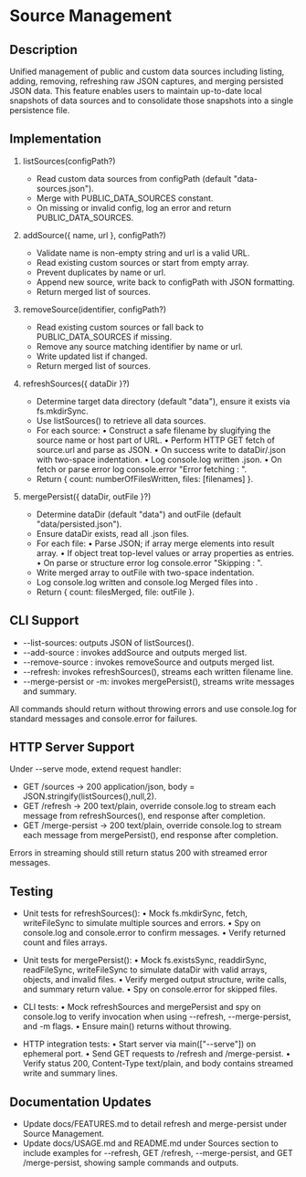 # Source Management

## Description
Unified management of public and custom data sources including listing, adding, removing, refreshing raw JSON captures, and merging persisted JSON data. This feature enables users to maintain up-to-date local snapshots of data sources and to consolidate those snapshots into a single persistence file.

## Implementation

1. listSources(configPath?)
   - Read custom data sources from configPath (default "data-sources.json").
   - Merge with PUBLIC_DATA_SOURCES constant.
   - On missing or invalid config, log an error and return PUBLIC_DATA_SOURCES.

2. addSource({ name, url }, configPath?)
   - Validate name is non-empty string and url is a valid URL.
   - Read existing custom sources or start from empty array.
   - Prevent duplicates by name or url.
   - Append new source, write back to configPath with JSON formatting.
   - Return merged list of sources.

3. removeSource(identifier, configPath?)
   - Read existing custom sources or fall back to PUBLIC_DATA_SOURCES if missing.
   - Remove any source matching identifier by name or url.
   - Write updated list if changed.
   - Return merged list of sources.

4. refreshSources({ dataDir }?)
   - Determine target data directory (default "data"), ensure it exists via fs.mkdirSync.
   - Use listSources() to retrieve all data sources.
   - For each source:
     • Construct a safe filename by slugifying the source name or host part of URL.
     • Perform HTTP GET fetch of source.url and parse as JSON.
     • On success write to dataDir/<slug>.json with two-space indentation.
     • Log console.log written <slug>.json.
     • On fetch or parse error log console.error "Error fetching <name>: <message>".
   - Return { count: numberOfFilesWritten, files: [filenames] }.

5. mergePersist({ dataDir, outFile }?)
   - Determine dataDir (default "data") and outFile (default "data/persisted.json").
   - Ensure dataDir exists, read all .json files.
   - For each file:
     • Parse JSON; if array merge elements into result array.
     • If object treat top-level values or array properties as entries.
     • On parse or structure error log console.error "Skipping <file>: <reason>".
   - Write merged array to outFile with two-space indentation.
   - Log console.log written <outFile> and console.log Merged <count> files into <outFile>.
   - Return { count: filesMerged, file: outFile }.

## CLI Support
- --list-sources: outputs JSON of listSources().
- --add-source <name> <url>: invokes addSource and outputs merged list.
- --remove-source <identifier>: invokes removeSource and outputs merged list.
- --refresh: invokes refreshSources(), streams each written filename line.
- --merge-persist or -m: invokes mergePersist(), streams write messages and summary.

All commands should return without throwing errors and use console.log for standard messages and console.error for failures.

## HTTP Server Support
Under --serve mode, extend request handler:
- GET /sources → 200 application/json, body = JSON.stringify(listSources(),null,2).
- GET /refresh → 200 text/plain, override console.log to stream each message from refreshSources(), end response after completion.
- GET /merge-persist → 200 text/plain, override console.log to stream each message from mergePersist(), end response after completion.

Errors in streaming should still return status 200 with streamed error messages.

## Testing
- Unit tests for refreshSources():
  • Mock fs.mkdirSync, fetch, writeFileSync to simulate multiple sources and errors.
  • Spy on console.log and console.error to confirm messages.
  • Verify returned count and files arrays.

- Unit tests for mergePersist():
  • Mock fs.existsSync, readdirSync, readFileSync, writeFileSync to simulate dataDir with valid arrays, objects, and invalid files.
  • Verify merged output structure, write calls, and summary return value.
  • Spy on console.error for skipped files.

- CLI tests:
  • Mock refreshSources and mergePersist and spy on console.log to verify invocation when using --refresh, --merge-persist, and -m flags.
  • Ensure main() returns without throwing.

- HTTP integration tests:
  • Start server via main(["--serve"]) on ephemeral port.
  • Send GET requests to /refresh and /merge-persist.
  • Verify status 200, Content-Type text/plain, and body contains streamed write and summary lines.

## Documentation Updates
- Update docs/FEATURES.md to detail refresh and merge-persist under Source Management.
- Update docs/USAGE.md and README.md under Sources section to include examples for --refresh, GET /refresh, --merge-persist, and GET /merge-persist, showing sample commands and outputs.